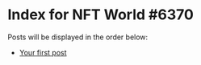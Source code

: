 # Index for NFT World #6370
Posts will be displayed in the order below:

- [Your first post](./001-first.md)

